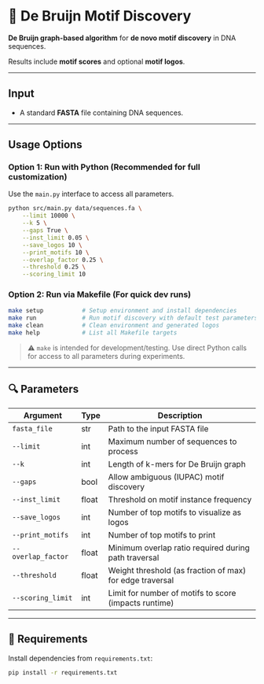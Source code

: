 # 🧬 De Bruijn Motif Discovery

**De Bruijn graph-based algorithm** for **de novo motif discovery** in DNA sequences.

Results include **motif scores** and optional **motif logos**. 

---

## Input

- A standard **FASTA** file containing DNA sequences.

---

## Usage Options

### Option 1: Run with Python (Recommended for full customization)

Use the `main.py` interface to access all parameters.

```bash
python src/main.py data/sequences.fa \
    --limit 10000 \
    --k 5 \
    --gaps True \
    --inst_limit 0.05 \
    --save_logos 10 \
    --print_motifs 10 \
    --overlap_factor 0.25 \
    --threshold 0.25 \
    --scoring_limit 10
```

### Option 2: Run via Makefile (For quick dev runs)

```bash
make setup           # Setup environment and install dependencies
make run             # Run motif discovery with default test parameters
make clean           # Clean environment and generated logos
make help            # List all Makefile targets
```

> ⚠️ `make` is intended for development/testing. Use direct Python calls for access to all parameters during experiments.

---

## 🔍 Parameters

| Argument         | Type    | Description                                                                 |
|------------------|---------|-----------------------------------------------------------------------------|
| `fasta_file`     | str     | Path to the input FASTA file                                                |
| `--limit`        | int     | Maximum number of sequences to process                                      |
| `--k`            | int     | Length of k-mers for De Bruijn graph                                        |
| `--gaps`         | bool    | Allow ambiguous (IUPAC) motif discovery                                     |
| `--inst_limit`   | float   | Threshold on motif instance frequency                                       |
| `--save_logos`   | int     | Number of top motifs to visualize as logos                                  |
| `--print_motifs` | int     | Number of top motifs to print                                               |
| `--overlap_factor`| float  | Minimum overlap ratio required during path traversal                        |
| `--threshold`    | float   | Weight threshold (as fraction of max) for edge traversal                    |
| `--scoring_limit`| int     | Limit for number of motifs to score (impacts runtime)                       |

---

## 📜 Requirements

Install dependencies from `requirements.txt`:

```bash
pip install -r requirements.txt
```

